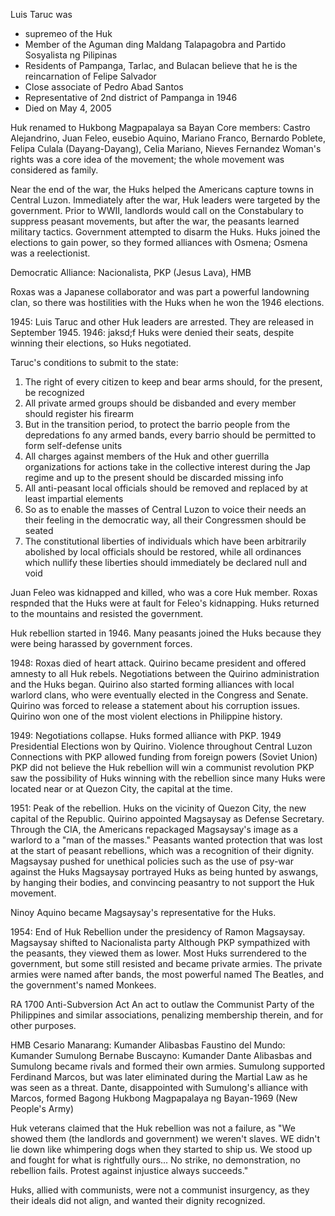Luis Taruc was 
* supremeo of the Huk
* Member of the Aguman ding Maldang Talapagobra and Partido Sosyalista ng Pilipinas
* Residents of Pampanga, Tarlac, and Bulacan believe that he is the reincarnation of Felipe Salvador
* Close associate of Pedro Abad Santos
* Representative of 2nd district of Pampanga in 1946
* Died on May 4, 2005

Huk renamed to Hukbong Magpapalaya sa Bayan
Core members: Castro Alejandrino, Juan Feleo, eusebio Aquino, Mariano Franco, Bernardo Poblete, Felipa Culala (Dayang-Dayang), Celia Mariano, Nieves Fernandez
Woman's rights was a core idea of the movement; the whole movement was considered as family.

Near the end of the war, the Huks helped the Americans capture towns in Central Luzon.
Immediately after the war, Huk leaders were targeted by the government.
Prior to WWII, landlords would call on the Constabulary to suppress peasant movements, but after the war, the peasants learned military tactics.
Government attempted to disarm the Huks.
Huks joined the elections to gain power, so they formed alliances with Osmena; Osmena was a reelectionist.

Democratic Alliance:
Nacionalista, PKP (Jesus Lava), HMB

Roxas was a Japanese collaborator and was part a powerful landowning clan, so there was hostilities with the Huks when he won the 1946 elections.

1945: Luis Taruc and other Huk leaders are arrested. They are released in September 1945.
1946: jaksd;f
Huks were denied their seats, despite winning their elections, so Huks negotiated.

Taruc's conditions to submit to the state:
1. The right of every citizen to keep and bear arms should, for the present, be recognized
2. All private armed groups should be disbanded and every member should register his firearm
3. But in the transition period, to protect the barrio people from the depredations fo any armed bands, every barrio should be permitted to form self-defense units
4. All charges against members of the Huk and other guerrilla organizations for actions take in the collective interest during the Jap regime and up to the present should be discarded
missing info
5. All anti-peasant local officials should be removed and replaced by at least impartial elements
6. So as to enable the masses of Central Luzon  to voice their needs an their feeling in the democratic way, all their Congressmen should be seated
7. The constitutional liberties of individuals which have been arbitrarily abolished by local officials should be restored, while all ordinances which nullify these liberties should immediately be declared null and void

Juan Feleo was kidnapped and killed, who was a core Huk member.
Roxas respnded that the Huks were at fault for Feleo's kidnapping.
Huks returned to the mountains and resisted the government.

Huk rebellion started in 1946.
Many peasants joined the Huks because they were being harassed by government forces.

1948: Roxas died of heart attack. Quirino became president and offered amnesty to all Huk rebels. Negotiations between the Quirino administration and the Huks began.
Quirino also started forming alliances with local warlord clans, who were eventually elected in the Congress and Senate.
Quirino was forced to release a statement about his corruption issues.
Quirino won one of the most violent elections in Philippine history.

1949: Negotiations collapse. Huks formed alliance with PKP. 1949 Presidential Elections won by Quirino. Violence throughout Central Luzon
Connections with PKP allowed funding from foreign powers (Soviet Union)
PKP did not believe the Huk rebellion will win a  communist revolution
PKP saw the possibility of Huks winning with the rebellion since many Huks were located near or at Quezon City, the capital at the time.

1951: Peak of the rebellion. Huks on the vicinity of Quezon City, the new capital of the Republic. Quirino appointed Magsaysay as Defense Secretary.
Through the CIA, the Americans repackaged Magsaysay's image as a warlord to a "man of the masses."
Peasants wanted protection that was lost at the start of peasant rebellions, which was a recognition of their dignity.
Magsaysay pushed for unethical policies such as the use of psy-war against the Huks
Magsaysay portrayed Huks as being hunted by aswangs, by hanging their bodies, and convincing peasantry to not support the Huk movement.

Ninoy Aquino became Magsaysay's representative for the Huks.

1954: End of Huk Rebellion under the presidency of Ramon Magsaysay.
Magsaysay shifted to Nacionalista party
Although PKP sympathized with the peasants, they viewed them as lower.
Most Huks surrendered to the government, but some still resisted and became private armies.
The private armies were named after bands, the most powerful named The Beatles, and the government's named Monkees.

RA 1700 Anti-Subversion Act
An act to outlaw the Communist Party of the Philippines and similar associations, penalizing membership therein, and for other purposes.

HMB
Cesario Manarang: Kumander Alibasbas
Faustino del Mundo: Kumander Sumulong
Bernabe Buscayno: Kumander Dante
Alibasbas and Sumulong became rivals and formed their own armies.
Sumulong supported Ferdinand Marcos, but was later eliminated during the Martial Law as he was seen as a threat.
Dante, disappointed with Sumulong's alliance with Marcos, formed Bagong Hukbong Magpapalaya ng Bayan-1969 (New People's Army)

Huk veterans claimed that the Huk rebellion was not a failure, as "We showed them (the landlords and government) we weren't slaves. WE didn't lie down like whimpering dogs when they started to ship us. We stood up and fought for what is rightfully ours... No strike, no demonstration, no rebellion fails. Protest against injustice always succeeds."

Huks, allied with communists, were not a communist insurgency, as they their ideals did not align, and wanted their dignity recognized.